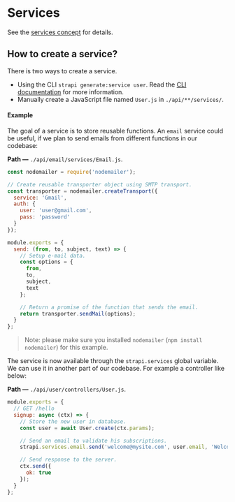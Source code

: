 # Services

See the [services concept](../concepts/concepts.md#services) for details.

## How to create a service?

There is two ways to create a service.
 - Using the CLI `strapi generate:service user`. Read the [CLI documentation](../cli/CLI.md) for more information.
 - Manually create a JavaScript file named `User.js` in `./api/**/services/`.

#### Example

The goal of a service is to store reusable functions. An `email` service could be useful, if we plan to send emails from different functions in our codebase:

**Path —** `./api/email/services/Email.js`.
```js
const nodemailer = require('nodemailer');

// Create reusable transporter object using SMTP transport.
const transporter = nodemailer.createTransport({
  service: 'Gmail',
  auth: {
    user: 'user@gmail.com',
    pass: 'password'
  }
});

module.exports = {
  send: (from, to, subject, text) => {  
    // Setup e-mail data.
    const options = {
      from,
      to,
      subject,
      text
    };

    // Return a promise of the function that sends the email.
    return transporter.sendMail(options);
  }
};
```

> Note: please make sure you installed `nodemailer` (`npm install nodemailer`) for this example.

The service is now available through the `strapi.services` global variable. We can use it in another part of our codebase. For example a controller like below:

**Path —** `./api/user/controllers/User.js`.
```js
module.exports = {
  // GET /hello
  signup: async (ctx) => {
    // Store the new user in database.
    const user = await User.create(ctx.params);

    // Send an email to validate his subscriptions.
    strapi.services.email.send('welcome@mysite.com', user.email, 'Welcome', '...');

    // Send response to the server.
    ctx.send({
      ok: true
    });
  }
};
```
